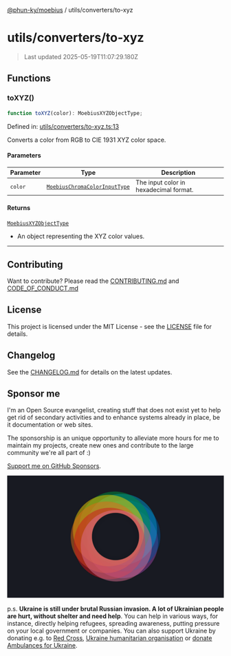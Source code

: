 [@phun-ky/moebius](../../README.md) / utils/converters/to-xyz

# utils/converters/to-xyz

> Last updated 2025-05-19T11:07:29.180Z

##

## Functions

### toXYZ()

```ts
function toXYZ(color): MoebiusXYZObjectType;
```

Defined in: [utils/converters/to-xyz.ts:13](https://github.com/phun-ky/moebius/blob/main/src/utils/converters/to-xyz.ts#L13)

Converts a color from RGB to CIE 1931 XYZ color space.

#### Parameters

| Parameter | Type                                                                        | Description                            |
| --------- | --------------------------------------------------------------------------- | -------------------------------------- |
| `color`   | [`MoebiusChromaColorInputType`](../../types.md#moebiuschromacolorinputtype) | The input color in hexadecimal format. |

#### Returns

[`MoebiusXYZObjectType`](../../types.md#moebiusxyzobjecttype)

- An object representing the XYZ color values.

---

## Contributing

Want to contribute? Please read the [CONTRIBUTING.md](https://github.com/phun-ky/moebius/blob/main/CONTRIBUTING.md) and [CODE_OF_CONDUCT.md](https://github.com/phun-ky/moebius/blob/main/CODE_OF_CONDUCT.md)

## License

This project is licensed under the MIT License - see the [LICENSE](https://github.com/phun-ky/moebius/blob/main/LICENSE) file for details.

## Changelog

See the [CHANGELOG.md](https://github.com/phun-ky/moebius/blob/main/CHANGELOG.md) for details on the latest updates.

## Sponsor me

I'm an Open Source evangelist, creating stuff that does not exist yet to help get rid of secondary activities and to enhance systems already in place, be it documentation or web sites.

The sponsorship is an unique opportunity to alleviate more hours for me to maintain my projects, create new ones and contribute to the large community we're all part of :)

[Support me on GitHub Sponsors](https://github.com/sponsors/phun-ky).

![logo](https://github.com/phun-ky/moebius/blob/main/public/images/logo/logo-ring.png?raw=true)

p.s. **Ukraine is still under brutal Russian invasion. A lot of Ukrainian people are hurt, without shelter and need help**. You can help in various ways, for instance, directly helping refugees, spreading awareness, putting pressure on your local government or companies. You can also support Ukraine by donating e.g. to [Red Cross](https://www.icrc.org/en/donate/ukraine), [Ukraine humanitarian organisation](https://savelife.in.ua/en/donate-en/#donate-army-card-weekly) or [donate Ambulances for Ukraine](https://www.gofundme.com/f/help-to-save-the-lives-of-civilians-in-a-war-zone).
